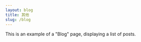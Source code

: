 ```yaml
---
layout: blog
title: 其他
slug: /blog
---
```


This is an example of a "Blog" page, displaying a list of posts.
<br />
